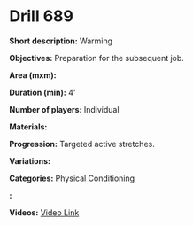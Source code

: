 # Drill 689

**Short description:**
Warming

**Objectives:**
Preparation for the subsequent job.

**Area (mxm):**


**Duration (min):**
4'

**Number of players:**
Individual

**Materials:**


**Progression:**
Targeted active stretches.

**Variations:**


**Categories:**
Physical Conditioning

**:**


**Videos:**
[Video Link](https://www.youtube.com/embed/VqKnuDxGnB0)

